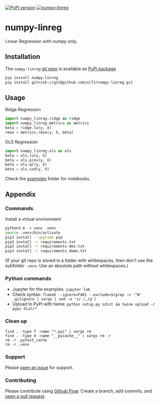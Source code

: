 [![PyPI version](https://badge.fury.io/py/numpy-linreg.svg)](https://badge.fury.io/py/numpy-linreg)
[![numpy-linreg](https://snyk.io/advisor/python/numpy-linreg/badge.svg)](https://snyk.io/advisor/python/numpy-linreg)


# numpy-linreg
Linear Regression with numpy only.


## Installation
The `numpy-linreg` [git repo](http://github.com/ulf1/numpy-linreg) is available as [PyPi package](https://pypi.org/project/numpy-linreg)

```sh
pip install numpy-linreg
pip install git+ssh://git@github.com/ulf1/numpy-linreg.git
```


## Usage
Ridge Regression

```py
import numpy_linreg.ridge as ridge
import numpy_linreg.metrics as metrics
beta = ridge.lu(y, X)
rmse = metrics.rmse(y, X, beta)
```

OLS Regression

```py
import numpy_linreg.ols as ols
beta = ols.lu(y, X)
beta = ols.pinv(y, X)
beta = ols.qr(y, X)
beta = ols.svd(y, X)
```

Check the [examples](http://github.com/ulf1/numpy-linreg/tree/master/examples) folder for notebooks.


## Appendix

### Commands
Install a virtual environment

```sh
python3.6 -m venv .venv
source .venv/bin/activate
pip3 install --upgrade pip
pip3 install -r requirements.txt
pip3 install -r requirements-dev.txt
pip3 install -r requirements-demo.txt
```

(If your git repo is stored in a folder with whitespaces, then don't use the subfolder `.venv`. Use an absolute path without whitespaces.)

### Python commands

* Jupyter for the examples: `jupyter lab`
* Check syntax: `flake8 --ignore=F401 --exclude=$(grep -v '^#' .gitignore | xargs | sed -e 's/ /,/g')`
* Upload to PyPi with twine: `python setup.py sdist && twine upload -r pypi dist/*`

### Clean up 

```
find . -type f -name "*.pyc" | xargs rm
find . -type d -name "__pycache__" | xargs rm -r
rm -r .pytest_cache
rm -r .venv
```

### Support
Please [open an issue](https://github.com/ulf1/numpy-linreg/issues/new) for support.

### Contributing
Please contribute using [Github Flow](https://guides.github.com/introduction/flow/). Create a branch, add commits, and [open a pull request](https://github.com/ulf1/numpy-linreg/compare/).
